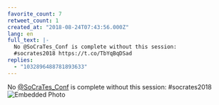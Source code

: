 ```yaml
---
favorite_count: 7
retweet_count: 1
created_at: "2018-08-24T07:43:56.000Z"
lang: en
full_text: |-
  No @SoCraTes_Conf is complete without this session: 
  #socrates2018 https://t.co/TbYqBqDSad
replies:
  - "1032896488781893633"
---
```


No [@SoCraTes_Conf](https://twitter.com/SoCraTes_Conf) is complete without this
session: #socrates2018
![Embedded Photo](https://twitter-media-coderbyheart.s3.eu-north-1.amazonaws.com/1032896274473861122-DlWVrsgXsAANlJ4.jpg)
